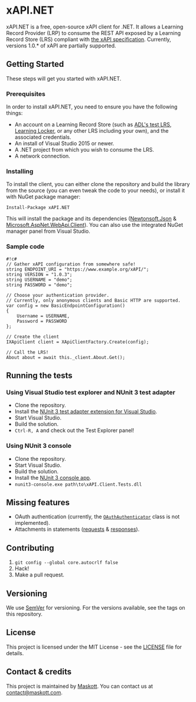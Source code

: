 # xAPI.NET
xAPI.NET is a free, open-source xAPI client for .NET. It allows a Learning Record Provider (LRP) to consume the REST API exposed by a Learning Record Store (LRS) compliant with [the xAPI specification](https://github.com/adlnet/xAPI-Spec). Currently, versions 1.0.* of xAPI are partially supported.

## Getting Started
These steps will get you started with xAPI.NET.

### Prerequisites
In order to install xAPI.NET, you need to ensure you have the following things:

* An account on a Learning Record Store (such as [ADL's test LRS](https://lrs.adlnet.gov/), [Learning Locker](https://learninglocker.net/), or any other LRS including your own), and the associated credentials.
* An install of Visual Studio 2015 or newer.
* A .NET project from which you wish to consume the LRS.
* A network connection.

### Installing
To install the client, you can either clone the repository and build the library from the source (you can even tweak the code to your needs), or install it with NuGet package manager:

```
Install-Package xAPI.NET
```
This will install the package and its dependencies ([Newtonsoft.Json](https://github.com/JamesNK/Newtonsoft.Json) & [Microsoft.AspNet.WebApi.Client](https://www.asp.net/web-api)). You can also use the integrated NuGet manager panel from Visual Studio.

### Sample code
```
#!c#
// Gather xAPI configuration from somewhere safe!
string ENDPOINT_URI = "https://www.example.org/xAPI/";
string VERSION = "1.0.3";
string USERNAME = "demo";
string PASSWORD = "demo";

// Choose your authentication provider.
// Currently, only anonymous clients and Basic HTTP are supported.
var config = new BasicEndpointConfiguration()
{
    Username = USERNAME,
    Password = PASSWORD
};

// Create the client
IXApiClient client = XApiClientFactory.Create(config);

// Call the LRS!
About about = await this._client.About.Get();
```

## Running the tests

### Using Visual Studio test explorer and NUnit 3 test adapter

* Clone the repository.
* Install the [NUnit 3 test adapter extension for Visual Studio](http://nunit.org/?p=download).
* Start Visual Studio.
* Build the solution.
* `Ctrl-R, A` and check out the Test Explorer panel!

### Using NUnit 3 console

* Clone the repository.
* Start Visual Studio.
* Build the solution.
* Install the [NUnit 3 console app](http://nunit.org/?p=download).
* `nunit3-console.exe path\to\xAPI.Client.Tests.dll`

## Missing features

* OAuth authentication (currently, the [`OAuthAuthenticator`](xAPI.Client/Authenticators/OAuthAuthenticator.cs) class is not implemented).
* Attachments in statements ([requests](https://github.com/adlnet/xAPI-Spec/blob/master/xAPI-Communication.md#152-multipartmixed) & [responses](https://github.com/adlnet/xAPI-Spec/blob/master/xAPI-Communication.md#213-get-statements)).

## Contributing
1. `git config --global core.autocrlf false`
2. Hack!
3. Make a pull request.

## Versioning
We use [SemVer](http://semver.org/) for versioning. For the versions available, see the tags on this repository.

## License
This project is licensed under the MIT License - see the [LICENSE](LICENSE) file for details.

## Contact & credits
This project is maintained by [Maskott](https://www.maskott.com/). You can contact us at [contact@maskott.com](mailto:contact@maskott.com).